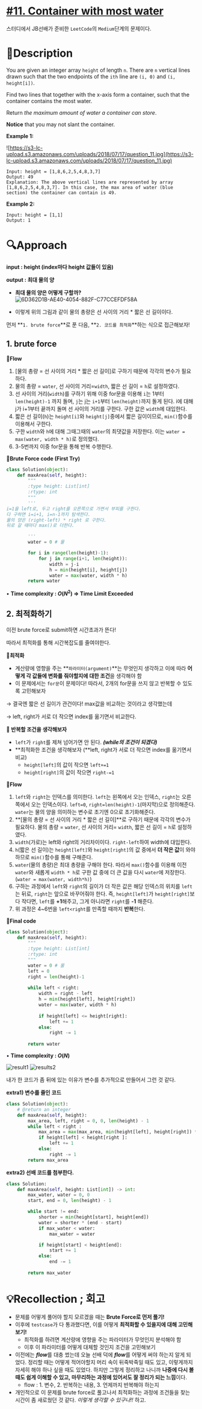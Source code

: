 # [#11. Container with most water](https://leetcode.com/problems/container-with-most-water/description/)

스터디에서 JB선배가 준비한 `LeetCode`의 `Medium`단계의 문제이다.

# 📖Description

You are given an integer array `height` of length `n`. There are `n` vertical lines drawn such that the two endpoints of the `ith` line are `(i, 0)` and `(i, height[i])`.

Find two lines that together with the x-axis form a container, such that the container contains the most water.

Return *the maximum amount of water a container can store*.

**Notice** that you may not slant the container.

**Example 1:**

![https://s3-lc-upload.s3.amazonaws.com/uploads/2018/07/17/question_11.jpg](https://s3-lc-upload.s3.amazonaws.com/uploads/2018/07/17/question_11.jpg)

```
Input: height = [1,8,6,2,5,4,8,3,7]
Output: 49
Explanation: The above vertical lines are represented by array [1,8,6,2,5,4,8,3,7]. In this case, the max area of water (blue section) the container can contain is 49.
```

**Example 2:**

```
Input: height = [1,1]
Output: 1
```

# 🔍Approach

**input : height (index마다 height 값들이 있음)**

**output : 최대 물의 양**

- **최대 물의 양은 어떻게 구할까?**
![6D362D1B-AE40-4054-882F-C77CCEFDF58A](https://user-images.githubusercontent.com/101111603/210477250-31d446f1-4cea-461a-ab5f-2346957e9db9.jpeg)


- 이렇게 위의 그림과 같이 물의 총량은 선 사이의 거리 * 짧은 선 길이이다.

먼저 **`1. brute force`**로 푼 다음, **`2. 코드를 최적화`**하는 식으로 접근해보자!

## **1. brute force**

🚩**Flow**

1. [물의 총량 = 선 사이의 거리 * 짧은 선 길이]로 구하기 때문에 각각의 변수가 필요하다.
2. 물의 총량 = `water`, 선 사이의 거리=`width`, 짧은 선 길이 = `h`로 설정하였다.
3. 선 사이의 거리(`width`)를 구하기 위해 이중 for문을 이용해 `i`는 1부터 `len(height)-1` 까지 돌며, `j`는 j는 `i+1`부터 `len(height)`까지 돌게 된다. i에 대해 j가 i+1부터 끝까지 돌며 선 사이의 거리를 구한다. 구한 값은 `width`에 대입한다.
4. 짧은 선 길이(`h`)는 `height[i]`와 `height[j]`중에서 짧은 길이이므로, `min()`함수를 이용해서 구한다.
5. 구한 `width`와 `h`에 대해 그때그때의 `water`의 최댓값을 저장한다. 이는 `water = max(water, width * h)`로 정의했다.
6. 3-5번까지 이중 for문을 통해 반복 수행한다.

🚩**Brute Force code (First Try)**

```python
class Solution(object):
    def maxArea(self, height):
        """
        :type height: List[int]
        :rtype: int
        """
        '''
i=1을 left로, 두고 right를 오른쪽으로 가면서 부피를 구한다.
다 구하면 i=i+1, i=n-1까지 탐색한다.
물의 양은 (right-left) * right 로 구한다.
뒤로 갈 때마다 max()로 더한다.

        '''
        water = 0 # 물 

        for i in range(len(height)-1):
            for j in range(i+1, len(height)):
                width = j-i 
                h = min(height[i], height[j]) 
                water = max(water, width * h)
        return water
```

• **Time complexity : $O(N^2)$ ⇒ Time Limit Exceeded**

## 2. **최적화하기**

이전 brute force로 submit하면 시간초과가 뜬다! 

따라서 최적화를 통해 시간복잡도를 줄여야한다.

**🚩최적화**

- 계산량에 영향을 주는 **`파라미터(argument)`**는 무엇인지 생각하고 이에 따라 **어떻게 각 값들에 변화를 줘야할지에 대한 조건**을 생각해야 함
- 이 문제에서는 `for문`이 문제이다! 따라서, 2개의 for문을 쓰지 않고 반복할 수 있도록 고민해보자

→ 결국엔 짧은 선 길이가 관건이다! max값을 비교하는 것이라고 생각했는데 

→ left, right가 서로 더 작으면 index를 옮기면서 비교한다.

**🚩 반복할 조건을 생각해보자**

- `left`가 `right`를 제쳐 넘어가면 안 된다. ***(while의 조건이 되겠다)***
- **최적화한 조건을 생각해보자 (**left, right가 서로 더 작으면 index를 옮기면서 비교)
    - `height[left]`의 값이 작으면 `left+=1`
    - `height[right]`의 값이 작으면 `right-=1`
    

🚩**Flow**

1. `left`와 `right`는 인덱스를 의미한다. `left`는 왼쪽에서 오는 인덱스, `right`는 오른쪽에서 오는 인덱스이다. `left=0`, `right=len(height)-1`(마지막)으로 정의해준다.
`water`는 물의 양을 의미하는 변수로 초기엔 0으로 초기화해준다.
2. **[물의 총량 = 선 사이의 거리 * 짧은 선 길이]**로 구하기 때문에 각각의 변수가 필요하다. 
물의 총량 = `water`, 선 사이의 거리= `width`, 짧은 선 길이 = `h`로 설정하였다.
3. `width`(가로)는 left와 right의 거리차이이다. `right-left`하여 width에 대입한다.
4. `h`(짧은 선 길이)는 `height[left]`와 `height[right]`의 값 중에서 **더 작은 값**이 와야 하므로 `min()`함수를 통해 구해준다.
5. `water`(물의 총량)은 최대 총량을 구해야 한다. 따라서 `max()`함수를 이용해 이전 `water`와 새롭게 `width * h`로 구한 값 중에 더 큰 값을 다시 `water`에 저장한다. (`water = max(water, width*h)`)
6. 구하는 과정에서 `left`와 `right`의 길이가 더 작은 값은 해당 인덱스의 위치를 `left`는 뒤로, `right`는 앞으로 바꾸어줘야 한다.
즉, `height[left]`가 `height[right]`보다 작다면, `left`를 **+1**해주고, 그게 아니라면 `right`를 **-1** 해준다.
7. 위 과정은 4~6번을 `left<right`를 만족할 때까지 **반복**한다.

🚩**Final code**

```python
class Solution(object):
    def maxArea(self, height):
        """
        :type height: List[int]
        :rtype: int
        """
        water = 0 # 물
        left = 0
        right = len(height)-1
 
        while left < right:
            width = right - left
            h = min(height[left], height[right])
            water = max(water, width * h)
           
            if height[left] <= height[right]:
                left += 1
            else:
                right -= 1
               
        return water
```

• **Time complexity : $O(N)$**

![result1](https://user-images.githubusercontent.com/101111603/210477276-0b11ede1-0437-479d-8d68-e0e0f0aa55ea.jpg)
![results2](https://user-images.githubusercontent.com/101111603/210477282-fd30454c-7a94-45c3-a62c-db6929e22b19.jpg)

내가 한 코드가 좀 뒤에 있는 이유가 변수를 추가적으로 만들어서 그런 것 같다.

**extra1) 변수를 줄인 코드**

```python
class Solution(object):
    # @return an integer
    def maxArea(self, height):
        max_area, left, right = 0, 0, len(height) - 1
        while left < right :
            max_area = max(max_area, min(height[left], height[right]) * (right  - left))
            if height[left] < height[right ]:
                left += 1
            else:
                right -= 1
        return max_area
```

**extra2) 선배 코드를 첨부한다.**

```python
class Solution:
    def maxArea(self, height: List[int]) -> int:
        max_water, water = 0, 0
        start, end = 0, len(height) - 1

        while start != end:
            shorter = min(height[start], height[end])
            water = shorter * (end - start)
            if max_water < water:
                max_water = water

            if height[start] < height[end]:
                start += 1
            else:
                end -= 1
                
        return max_water
```

# 💡Recollection ; 회고

- 문제를 어떻게 풀어야 할지 모르겠을 때는 **Brute Force로 먼저 풀기!**
- 이후에 `testcase`가 다 통과했다면, 이를 어떻게 **최적화할 수 있을지에 대해 고민해보기!**
    - 최적화를 하려면 계산량에 영향을 주는 파라미터가 무엇인지 분석해야 함
    - 이후 이 파라미터를 어떻게 대체할 것인지 조건을 고민해보기
- 이전에는 ***flow***를 대충 썼는데 오늘 선배 덕에 ***flow***를 어떻게 써야 하는지 알게 되었다. 정리할 때는  어떻게 적어야할지 머리 속이 뒤죽박죽일 때도 있고, 이렇게까지 자세히 해야 하나 싶을 때도 있었다. 하지만 그렇게 정리하고 나니까 **나중에 다시 볼 때도 쉽게 이해할 수 있고, 마무리하는 과정에 있어서도 잘 정리가 되는 느낌**이다.
    - flow : 1. 변수, 2. 반복하는 내용, 3. 언제까지 반복해야 하는지
- 개인적으로 이 문제를 brute force로 풀고나서 최적화하는 과정에 조건들을 찾는 시간이 좀 새로웠던 것 같다. *이렇게 생각할 수 있구나!!* 하고.
